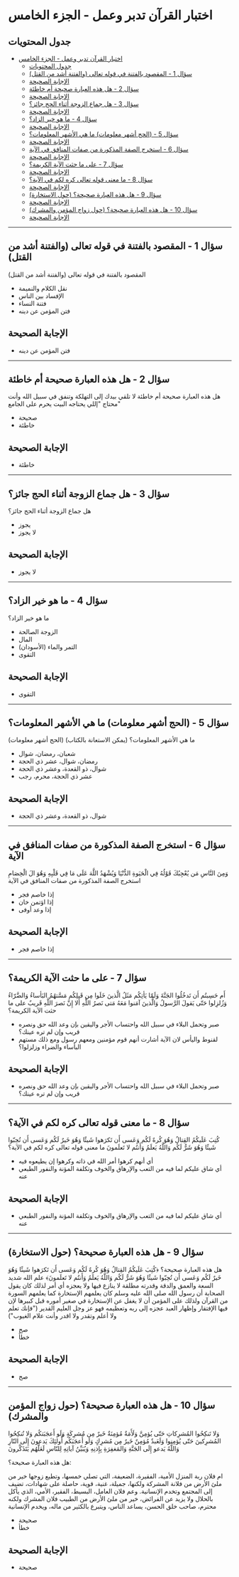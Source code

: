 # اختبار القرآن تدبر وعمل - الجزء الخامس

## جدول المحتويات

- [اختبار القرآن تدبر وعمل - الجزء الخامس](#اختبار-القرآن-تدبر-وعمل---الجزء-الخامس)
  - [جدول المحتويات](#جدول-المحتويات)
  - [سؤال 1 - المقصود بالفتنة في قوله تعالى (والفتنة أشد من القتل)](#سؤال-1---المقصود-بالفتنة-في-قوله-تعالى-والفتنة-أشد-من-القتل)
  - [الإجابة الصحيحة](#الإجابة-الصحيحة)
  - [سؤال 2 - هل هذه العبارة صحيحة أم خاطئة](#سؤال-2---هل-هذه-العبارة-صحيحة-أم-خاطئة)
  - [الإجابة الصحيحة](#الإجابة-الصحيحة-1)
  - [سؤال 3 - هل جماع الزوجة أثناء الحج جائز؟](#سؤال-3---هل-جماع-الزوجة-أثناء-الحج-جائز)
  - [الإجابة الصحيحة](#الإجابة-الصحيحة-2)
  - [سؤال 4 - ما هو خير الزاد؟](#سؤال-4---ما-هو-خير-الزاد)
  - [الإجابة الصحيحة](#الإجابة-الصحيحة-3)
  - [سؤال 5 - (الحج أشهر معلومات) ما هي الأشهر المعلومات؟](#سؤال-5---الحج-أشهر-معلومات-ما-هي-الأشهر-المعلومات)
  - [الإجابة الصحيحة](#الإجابة-الصحيحة-4)
  - [سؤال 6 - استخرج الصفة المذكورة من صفات المنافق في الآية](#سؤال-6---استخرج-الصفة-المذكورة-من-صفات-المنافق-في-الآية)
  - [الإجابة الصحيحة](#الإجابة-الصحيحة-5)
  - [سؤال 7 - على ما حثت الآية الكريمة؟](#سؤال-7---على-ما-حثت-الآية-الكريمة)
  - [الإجابة الصحيحة](#الإجابة-الصحيحة-6)
  - [سؤال 8 - ما معنى قوله تعالى كره لكم في الآية؟](#سؤال-8---ما-معنى-قوله-تعالى-كره-لكم-في-الآية)
  - [الإجابة الصحيحة](#الإجابة-الصحيحة-7)
  - [سؤال 9 - هل هذه العبارة صحيحة؟ (حول الاستخارة)](#سؤال-9---هل-هذه-العبارة-صحيحة-حول-الاستخارة)
  - [الإجابة الصحيحة](#الإجابة-الصحيحة-8)
  - [سؤال 10 - هل هذه العبارة صحيحة؟ (حول زواج المؤمن والمشرك)](#سؤال-10---هل-هذه-العبارة-صحيحة-حول-زواج-المؤمن-والمشرك)
  - [الإجابة الصحيحة](#الإجابة-الصحيحة-9)

---

## سؤال 1 - المقصود بالفتنة في قوله تعالى (والفتنة أشد من القتل)

المقصود بالفتنة في قوله تعالى (والفتنة أشد من القتل)

* نقل الكلام والنميمة
* الإفساد بين الناس
* فتنة النساء
* فتن المؤمن عن دينه

## الإجابة الصحيحة

* فتن المؤمن عن دينه

---

## سؤال 2 - هل هذه العبارة صحيحة أم خاطئة

هل هذه العبارة صحيحة أم خاطئة
لا تلقي بيدك إلى التهلكة وتنفق في سبيل الله وأنت محتاج "إللي يحتاجه البيت يحرم على الجامع"

* صحيحة
* خاطئة

## الإجابة الصحيحة

* خاطئة

---

## سؤال 3 - هل جماع الزوجة أثناء الحج جائز؟

هل جماع الزوجة أثناء الحج جائز؟

* يجوز
* لا يجوز

## الإجابة الصحيحة

* لا يجوز

---

## سؤال 4 - ما هو خير الزاد؟

ما هو خير الزاد؟

* الزوجة الصالحة
* المال
* التمر والماء (الأسودان)
* التقوى

## الإجابة الصحيحة

* التقوى

---

## سؤال 5 - (الحج أشهر معلومات) ما هي الأشهر المعلومات؟

(الحج أشهر معلومات) ما هي الأشهر المعلومات؟ (يمكن الاستعانة بالكتاب)

* شعبان، رمضان، شوال
* رمضان، شوال، عشر ذي الحجة
* شوال، ذو القعدة، وعشر ذي الحجة
* عشر ذي الحجة، محرم، رجب

## الإجابة الصحيحة

* شوال، ذو القعدة، وعشر ذي الحجة

---

## سؤال 6 - استخرج الصفة المذكورة من صفات المنافق في الآية

وَمِنَ النَّاسِ مَن يُعْجِبُكَ قَوْلُهُ فِي الْحَيَوةِ الدُّنْيَا وَيُشْهَدُ اللَّهَ عَلَى مَا فِي قَلْبِهِ وَهُوَ الَ الْخِصَامِ
استخرج الصفة المذكورة من صفات المنافق في الآية

* إذا خاصم فجر
* إذا اؤتمن خان
* إذا وعد أوفى

## الإجابة الصحيحة

* إذا خاصم فجر

---

## سؤال 7 - على ما حثت الآية الكريمة؟

أَم حَسِبتُم أَن تَدخُلُوا الجَنَّةَ وَلَمّا يَأتِكُم مَثَلُ الَّذينَ خَلَوا مِن قَبلِكُم مَسَّتهُمُ البَأساءُ وَالضَّرّاءُ وَزُلزِلوا حَتّى يَقولَ الرَّسولُ وَالَّذينَ آمَنوا مَعَهُ مَتى نَصرُ اللَّهِ أَلا إِنَّ نَصرَ اللَّهِ قَريبٌ
على ما حثت الآية الكريمة؟

* صبر وتحمل البلاء في سبيل الله واحتساب الأجر واليقين بإن وعد الله حق ونصره قريب وإن لم تره عينك؟
* لقنوط واليأس لان الآية أشارت أنهم قوم مؤمنين ومعهم رسول ومع ذلك مستهم البأساء والضراء وزلزلوا؟

## الإجابة الصحيحة

* صبر وتحمل البلاء في سبيل الله واحتساب الأجر واليقين بإن وعد الله حق ونصره قريب وإن لم تره عينك؟

---

## سؤال 8 - ما معنى قوله تعالى كره لكم في الآية؟

كُتِبَ عَلَيكُمُ القِتالُ وَهُوَ كُرهٌ لَكُم وَعَسى أَن تَكرَهوا شَيئًا وَهُوَ خَيرٌ لَكُم وَعَسى أَن تُحِبّوا شَيئًا وَهُوَ شَرٌّ لَكُم وَاللَّهُ يَعلَمُ وَأَنتُم لا تَعلَمونَ
ما معنى قوله تعالى كره لكم في الآية؟

* أي أنهم كرهوا أمر الله في ذاته وكرهوا إن يطيعوه فيه
* أي شاق عليكم لما فيه من التعب والإرهاق والخوف وتكلفة المؤنة والنفور الطبعي عنه

## الإجابة الصحيحة

* أي شاق عليكم لما فيه من التعب والإرهاق والخوف وتكلفة المؤنة والنفور الطبعي عنه

---

## سؤال 9 - هل هذه العبارة صحيحة؟ (حول الاستخارة)

هل هذه العبارة صحيحة؟
﴿كُتِبَ عَلَيكُمُ القِتالُ وَهُوَ كُرهٌ لَكُم وَعَسى أَن تَكرَهوا شَيئًا وَهُوَ خَيرٌ لَكُم وَعَسى أَن تُحِبّوا شَيئًا وَهُوَ شَرٌّ لَكُم وَاللَّهُ يَعلَمُ وَأَنتُم لا تَعلَمونَ﴾ علم الله شديد السعة والعمق والدقة وقدرته مطلقة لا ينازع فيها ولا يعجزه أي أمر لذلك كان يقول الصحابة أن رسول الله صلى الله عليه وسلم كان يعلمهم الإستخارة كما يعلمهم السورة من القرآن ولذلك على المؤمن أن لا يغفل عن الإستخارة في صغير أموره قبل كبيرها لإن فيها الإفتقار وإظهار العبد عجزه إلى ربه وتعظيمه فهو عز وجل العليم القدير ("فإنك تعلم ولا أعلم وتقدر ولا اقدر وأنت علام الغيوب")

* صح
* خطأ

## الإجابة الصحيحة

* صح

---

## سؤال 10 - هل هذه العبارة صحيحة؟ (حول زواج المؤمن والمشرك)

وَلا تَنكِحُوا المُشرِكاتِ حَتّى يُؤمِنَّ وَلَأَمَةٌ مُؤمِنَةٌ خَيرٌ مِن مُشرِكَةٍ وَلَو أَعجَبَتكُم وَلا تُنكِحُوا المُشرِكينَ حَتّى يُؤمِنوا وَلَعَبدٌ مُؤمِنٌ خَيرٌ مِن مُشرِكٍ وَلَو أَعجَبَكُم أُولئِكَ يَدعونَ إِلَى النّارِ وَاللَّهُ يَدعو إِلَى الجَنَّةِ وَالمَغفِرَةِ بِإِذنِهِ وَيُبَيِّنُ آياتِهِ لِلنّاسِ لَعَلَّهُم يَتَذَكَّرونَ

هل هذه العبارة صحيحة؟:

ام فلان ربة المنزل الأمية، الفقيرة، الضعيفة، التي تصلي خمسها، وتطيع زوجها خير من ملئ الأرض من فلانة المشركة ولكنها، جميلة، غنية، قوية، حاصلة على شهادات، تضيف إلى المجتمع وتخدم الإنسانية. وعم فلان العامل، البسيط، الفقير، الأمي، الذي يأكل بالحلال ولا يزيد عن الفرائض، خير من ملئ الأرض من الطبيب فلان المشرك ولكنه محترم، صاحب خلق الحسن، يساعد الناس، ويتبرع بالكثير من ماله، ويخدم الإنسانية

* صحيحة
* خطأ

## الإجابة الصحيحة

* صحيحة
